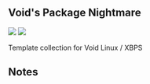 ## Void's Package Nightmare
<img src="https://img.shields.io/badge/libc-glibc-CCBBCC?style=flat-square"/> <img src="https://img.shields.io/badge/arch-x86__64-AABBAA?style=flat-square"/>  

Template collection for Void Linux / XBPS

## Notes
